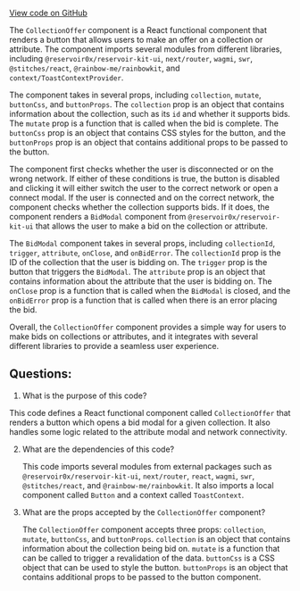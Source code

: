[View code on GitHub](zoo-labs/zoo/blob/master/app/components/buttons/CollectionOffer.tsx)

The `CollectionOffer` component is a React functional component that renders a button that allows users to make an offer on a collection or attribute. The component imports several modules from different libraries, including `@reservoir0x/reservoir-kit-ui`, `next/router`, `wagmi`, `swr`, `@stitches/react`, `@rainbow-me/rainbowkit`, and `context/ToastContextProvider`. 

The component takes in several props, including `collection`, `mutate`, `buttonCss`, and `buttonProps`. The `collection` prop is an object that contains information about the collection, such as its `id` and whether it supports bids. The `mutate` prop is a function that is called when the bid is complete. The `buttonCss` prop is an object that contains CSS styles for the button, and the `buttonProps` prop is an object that contains additional props to be passed to the button.

The component first checks whether the user is disconnected or on the wrong network. If either of these conditions is true, the button is disabled and clicking it will either switch the user to the correct network or open a connect modal. If the user is connected and on the correct network, the component checks whether the collection supports bids. If it does, the component renders a `BidModal` component from `@reservoir0x/reservoir-kit-ui` that allows the user to make a bid on the collection or attribute. 

The `BidModal` component takes in several props, including `collectionId`, `trigger`, `attribute`, `onClose`, and `onBidError`. The `collectionId` prop is the ID of the collection that the user is bidding on. The `trigger` prop is the button that triggers the `BidModal`. The `attribute` prop is an object that contains information about the attribute that the user is bidding on. The `onClose` prop is a function that is called when the `BidModal` is closed, and the `onBidError` prop is a function that is called when there is an error placing the bid.

Overall, the `CollectionOffer` component provides a simple way for users to make bids on collections or attributes, and it integrates with several different libraries to provide a seamless user experience.
## Questions: 
 1. What is the purpose of this code?
   
   This code defines a React functional component called `CollectionOffer` that renders a button which opens a bid modal for a given collection. It also handles some logic related to the attribute modal and network connectivity.

2. What are the dependencies of this code?
   
   This code imports several modules from external packages such as `@reservoir0x/reservoir-kit-ui`, `next/router`, `react`, `wagmi`, `swr`, `@stitches/react`, and `@rainbow-me/rainbowkit`. It also imports a local component called `Button` and a context called `ToastContext`.

3. What are the props accepted by the `CollectionOffer` component?
   
   The `CollectionOffer` component accepts three props: `collection`, `mutate`, `buttonCss`, and `buttonProps`. `collection` is an object that contains information about the collection being bid on. `mutate` is a function that can be called to trigger a revalidation of the data. `buttonCss` is a CSS object that can be used to style the button. `buttonProps` is an object that contains additional props to be passed to the button component.
